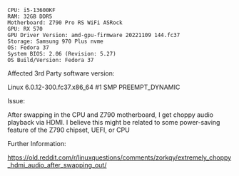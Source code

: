     CPU: i5-13600KF
    RAM: 32GB DDR5
    Motherboard: Z790 Pro RS WiFi ASRock
    GPU: RX 570
    GPU Driver Version: amd-gpu-firmware 20221109 144.fc37
    Storage: Samsung 970 Plus nvme
    OS: Fedora 37
    System BIOS: 2.06 (Revision: 5.27)
    OS Build/Version: Fedora 37
    
Affected 3rd Party software version: 

Linux 6.0.12-300.fc37.x86_64 #1 SMP PREEMPT_DYNAMIC
        
Issue: 

After swapping in the CPU and Z790 motherboard, I get choppy audio playback via HDMI. I believe this might be related to some power-saving feature of the Z790 chipset, UEFI, or CPU

Further Information:

https://old.reddit.com/r/linuxquestions/comments/zorkqy/extremely_choppy_hdmi_audio_after_swapping_out/
